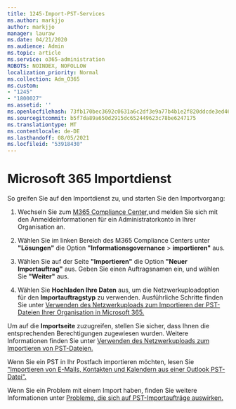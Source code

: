 ```yaml
---
title: 1245-Import-PST-Services
ms.author: markjjo
author: markjjo
manager: lauraw
ms.date: 04/21/2020
ms.audience: Admin
ms.topic: article
ms.service: o365-administration
ROBOTS: NOINDEX, NOFOLLOW
localization_priority: Normal
ms.collection: Adm_O365
ms.custom:
- "1245"
- "1800027"
ms.assetid: ''
ms.openlocfilehash: 73fb170bec3692c0631a6c2df3e9a77b4b1e2f820ddcde3ed46cfe283ef3ba74
ms.sourcegitcommit: b5f7da89a650d2915dc652449623c78be6247175
ms.translationtype: MT
ms.contentlocale: de-DE
ms.lasthandoff: 08/05/2021
ms.locfileid: "53918430"
---
```

# <a name="microsoft-365-import-service"></a>Microsoft 365 Importdienst

So greifen Sie auf den Importdienst zu, und starten Sie den Importvorgang:

1. Wechseln Sie zum [M365 Compliance Center,](https://compliance.microsoft.com/)und melden Sie sich mit den Anmeldeinformationen für ein Administratorkonto in Ihrer Organisation an.

1. Wählen Sie im linken Bereich des M365 Compliance Centers unter **"Lösungen"** die Option **"Informationsgovernance**  >  **importieren"** aus.

1. Wählen Sie auf der Seite **"Importieren"** die Option **"Neuer Importauftrag"** aus. Geben Sie einen Auftragsnamen ein, und wählen Sie **"Weiter"** aus.

1. Wählen Sie **Hochladen Ihre Daten** aus, um die Netzwerkuploadoption für den **Importauftragstyp** zu verwenden. Ausführliche Schritte finden Sie unter [Verwenden des Netzwerkuploads zum Importieren der PST-Dateien Ihrer Organisation in Microsoft 365.](/compliance/use-network-upload-to-import-pst-files)

Um auf die **Importseite** zuzugreifen, stellen Sie sicher, dass Ihnen die entsprechenden Berechtigungen zugewiesen wurden. Weitere Informationen finden Sie unter [Verwenden des Netzwerkuploads zum Importieren von PST-Dateien.](/microsoft-365/compliance/importing-pst-files-to-office-365#using-network-upload-to-import-pst-files)

Wenn Sie ein PST in Ihr Postfach importieren möchten, lesen Sie ["Importieren von E-Mails, Kontakten und Kalendern aus einer Outlook PST-Datei".](https://support.office.com/article/import-email-contacts-and-calendar-from-an-outlook-pst-file-431a8e9a-f99f-4d5f-ae48-ded54b3440ac)

Wenn Sie ein Problem mit einem Import haben, finden Sie weitere Informationen unter [Probleme, die sich auf PST-Importaufträge auswirken.](/office365/troubleshoot/pst-import-service/issues-with-pst-import-job)

